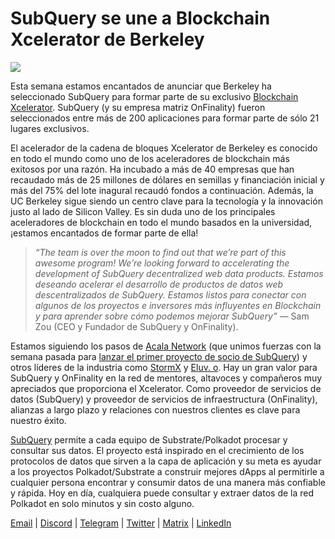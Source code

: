 # SubQuery se une a Blockchain Xcelerator de Berkeley

![](https://miro.medium.com/max/1400/0*gYUy-1COtbpLV1X1)


Esta semana estamos encantados de anunciar que Berkeley ha seleccionado SubQuery para formar parte de su exclusivo [Blockchain Xcelerator](https://www.xcelerator.berkeley.edu/). SubQuery (y su empresa matriz OnFinality) fueron seleccionados entre más de 200 aplicaciones para formar parte de sólo 21 lugares exclusivos.

El acelerador de la cadena de bloques Xcelerator de Berkeley es conocido en todo el mundo como uno de los aceleradores de blockchain más exitosos por una razón. Ha incubado a más de 40 empresas que han recaudado más de 25 millones de dólares en semillas y financiación inicial y más del 75% del lote inagural recaudó fondos a continuación. Además, la UC Berkeley sigue siendo un centro clave para la tecnología y la innovación justo al lado de Silicon Valley. Es sin duda uno de los principales aceleradores de blockchain en todo el mundo basados en la universidad, ¡estamos encantados de formar parte de ella!

> _“The team is over the moon to find out that we’re part of this awesome program! We’re looking forward to accelerating the development of SubQuery decentralized web data products. Estamos deseando acelerar el desarrollo de productos de datos web descentralizados de SubQuery. Estamos listos para conectar con algunos de los proyectos e inversores más influyentes en Blockchain y para aprender sobre cómo podemos mejorar SubQuery”_ — Sam Zou (CEO y Fundador de SubQuery y OnFinality).

Estamos siguiendo los pasos de [Acala Network](https://acala.network/) (que unimos fuerzas con la semana pasada para [lanzar el primer proyecto de socio de SubQuery](https://subquery.medium.com/subquery-integrates-acala-to-aggregate-and-serve-defi-data-to-polkadot-and-kusama-builders-fc9af6a7aae1)) y otros líderes de la industria como [StormX](https://stormx.io/) y [Eluv. o](https://eluv.io/). Hay un gran valor para SubQuery y OnFinality en la red de mentores, altavoces y compañeros muy apreciados que proporciona el Xcelerator. Como proveedor de servicios de datos (SubQuery) y proveedor de servicios de infraestructura (OnFinality), alianzas a largo plazo y relaciones con nuestros clientes es clave para nuestro éxito.

[SubQuery](https://www.subquery.network/) permite a cada equipo de Substrate/Polkadot procesar y consultar sus datos. El proyecto está inspirado en el crecimiento de los protocolos de datos que sirven a la capa de aplicación y su meta es ayudar a los proyectos Polkadot/Substrate a construir mejores dApps al permitirle a cualquier persona encontrar y consumir datos de una manera más confiable y rápida. Hoy en día, cualquiera puede consultar y extraer datos de la red Polkadot en solo minutos y sin costo alguno.

[Email](mailto:hello@subquery.network) | [Discord](https://discord.com/invite/78zg8aBSMG) | [Telegram](https://t.me/subquerynetwork) | [Twitter](https://twitter.com/subquerynetwork) | [Matrix](https://matrix.to/#/#subquery:matrix.org) | [LinkedIn](https://www.linkedin.com/company/subquery)

